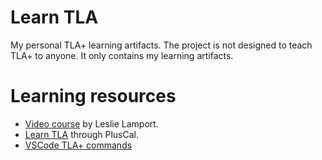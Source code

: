 # Learn TLA
My personal TLA+ learning artifacts.
The project is not designed to teach TLA+ to anyone.
It only contains my learning artifacts.

# Learning resources
- [Video course](https://lamport.azurewebsites.net/video/videos.html) by Leslie Lamport.
- [Learn TLA](https://www.learntla.com/index.html) through PlusCal.
- [VSCode TLA+ commands](https://github.com/tlaplus/vscode-tlaplus/wiki/Commands)
